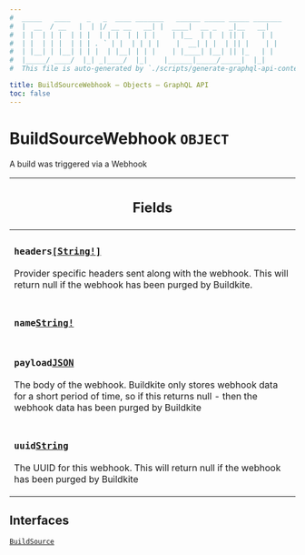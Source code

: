```yaml
---
#  _____   ____    _   _  ____ _______   ______ _____ _____ _______
#  |  __  / __   |  | |/ __ __   __| |  ____|  __ _   _|__   __|
#  | |  | | |  | | |  | | |  | | | |    | |__  | |  | || |    | |
#  | |  | | |  | | | . ` | |  | | | |    |  __| | |  | || |    | |
#  | |__| | |__| | | |  | |__| | | |    | |____| |__| || |_   | |
#  |_____/ ____/  |_| _|____/  |_|    |______|_____/_____|  |_|
#  This file is auto-generated by `./scripts/generate-graphql-api-content.sh`.

title: BuildSourceWebhook – Objects – GraphQL API
toc: false
---
```

<!-- vale off -->
<h1 class="has-pills" data-algolia-exclude>
  BuildSourceWebhook
  <span class="pill pill--object pill--normal-case pill--large"><code>OBJECT</code></span>
</h1>
<!-- vale on -->


A build was triggered via a Webhook

<table class="responsive-table responsive-table--single-column-rows">
  <thead>
    <th>
      <h2 data-algolia-exclude>Fields</h2>
    </th>
  </thead>
  <tbody>
    <tr><td><h3 class="is-small has-pills"><code>headers</code><a href="/docs/apis/graphql/schemas/scalar/string" class="pill pill--scalar pill--normal-case pill--medium" title="Go to SCALAR String"><code>[String!]</code></a></h3><p>Provider specific headers sent along with the webhook. This will return null if the webhook has been purged by Buildkite.</p></td></tr><tr><td><h3 class="is-small has-pills"><code>name</code><a href="/docs/apis/graphql/schemas/scalar/string" class="pill pill--scalar pill--normal-case pill--medium" title="Go to SCALAR String"><code>String!</code></a></h3></td></tr><tr><td><h3 class="is-small has-pills"><code>payload</code><a href="/docs/apis/graphql/schemas/scalar/json" class="pill pill--scalar pill--normal-case pill--medium" title="Go to SCALAR JSON"><code>JSON</code></a></h3><p>The body of the webhook. Buildkite only stores webhook data for a short period of time, so if this returns null - then the webhook data has been purged by Buildkite</p></td></tr><tr><td><h3 class="is-small has-pills"><code>uuid</code><a href="/docs/apis/graphql/schemas/scalar/string" class="pill pill--scalar pill--normal-case pill--medium" title="Go to SCALAR String"><code>String</code></a></h3><p>The UUID for this webhook. This will return null if the webhook has been purged by Buildkite</p></td></tr>
  </tbody>
</table>




<h2 data-algolia-exclude>Interfaces</h2>
<div>
  <a href="/docs/apis/graphql/schemas/interface/buildsource" class="pill pill--interface pill--normal-case pill--large" title="Go to INTERFACE BuildSource">
  <code>BuildSource</code>
</a>

</div>
